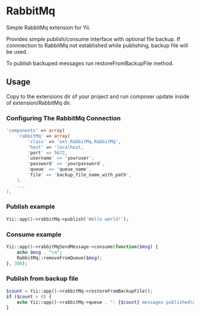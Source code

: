# RabbitMq
Simple RabbitMq extension for Yii.

Provides simple publish/consume interface with optional file backup. If connnection to RabbitMq not established while publishing, backup file will be used.

To publish backuped messages run restoreFromBackupFile method.

## Usage
Copy to the extensions dir of your project and run composer update inside of extension/RabbitMq dir.

### Configuring The RabbitMq Connection
```php
'components' => array(
	'rabbitMq' => array(
		'class' => 'ext.RabbitMq.RabbitMq',
		'host' => 'localhost,
		'port' => 5672,
		'username' => 'youruser',
		'password' => 'yourpassword',
		'queue' => 'queue_name',
		'file' => 'backup_file_name_with_path',
	),
	...
),
```

### Publish example
```php
Yii::app()->rabbitMq->publish('Hello world!');
```

### Consume example
```php
Yii::app()->rabbitMqSendMessage->consume(function($msg) {
	echo $msg . "\n";
	RabbitMq::removeFromQueue($msg);
}, 300);
```

### Publish from backup file
```php
$count = Yii::app()->rabbitMq->restoreFromBackupFile();
if ($count > 0) {
	echo Yii::app()->rabbitMq->queue . ": {$count} messages published\n";
}
```
